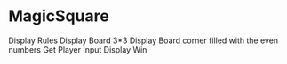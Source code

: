 # MagicSquare
Display Rules
Display Board 3*3
Display Board corner filled with the even numbers
Get Player Input
Display Win
